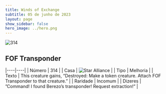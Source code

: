 ```yaml
---
title: Winds of Exchange
subtitle: 05 de junho de 2023
layout: page
show_sidebar: false
hero_image: ../hero.png
---
```


![314](https://mastervault-storage-prod.s3.amazonaws.com/media/card_front/en/600_314_e91c2fdd84d3_en.png)


## FOF Transponder

|----|----|
| Número | 314 |
| Casa | ![Star Alliance](https://archonarcana.com/images/thumb/7/7d/Star_Alliance.png/22px-Star_Alliance.png "Aliança Estelar") |
| Tipo | Melhoria |
| Texto | This creature gains, “Destroyed: Make a token creature. Attach FOF Transponder to that creature.”  |
| Raridade | Incomum |
| Dizeres | ”Command! I found Berezo’s transponder! Request extraction!” |
